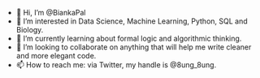 - 👋 Hi, I’m @BiankaPal
- 👀 I’m interested in Data Science, Machine Learning, Python, SQL and Biology.
- 🌱 I’m currently learning about formal logic and algorithmic thinking.
- 💞️ I’m looking to collaborate on anything that will help me write cleaner and more elegant code.
- 📫 How to reach me: via Twitter, my handle is @8ung_8ung.

<!---
BiankaPal/BiankaPal is a ✨ special ✨ repository because its `README.md` (this file) appears on your GitHub profile.
You can click the Preview link to take a look at your changes.
--->
